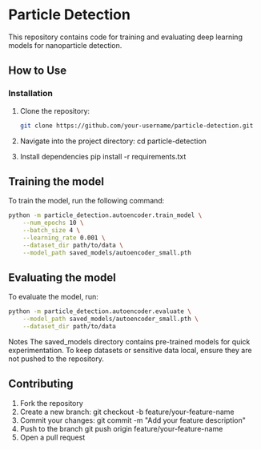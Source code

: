 # Particle Detection

This repository contains code for training and evaluating deep learning models for nanoparticle detection.

## How to Use

### Installation
1. Clone the repository:
   ```bash
   git clone https://github.com/your-username/particle-detection.git
   ```
2. Navigate into the project directory:
    cd particle-detection

3. Install dependencies
    pip install -r requirements.txt

## Training the model
To train the model, run the following command:
```bash
python -m particle_detection.autoencoder.train_model \
    --num_epochs 10 \
    --batch_size 4 \
    --learning_rate 0.001 \
    --dataset_dir path/to/data \
    --model_path saved_models/autoencoder_small.pth
```
## Evaluating the model
To evaluate the model, run:
```bash
python -m particle_detection.autoencoder.evaluate \
    --model_path saved_models/autoencoder_small.pth \
    --dataset_dir path/to/data
```
Notes
The saved_models directory contains pre-trained models for quick experimentation.
To keep datasets or sensitive data local, ensure they are not pushed to the repository.

## Contributing

1. Fork the repository
2. Create a new branch:
    git checkout -b feature/your-feature-name
3. Commit your changes:
    git commit -m "Add your feature description"
4. Push to the branch
    git push origin feature/your-feature-name
5. Open a pull request 
